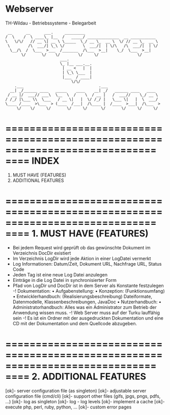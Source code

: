 Webserver
=========
TH-Wildau - Betriebssysteme - Belegarbeit

	 __      __      ___.     _________                                
	/  \    /  \ ____\_ |__  /   _____/ ______________  __ ___________ 
	\   \/\/   // __ \| __ \ \_____  \_/ __ \_  __ \  \/ // __ \_  __ \
	 \        /\  ___/| \_\ \/        \  ___/|  | \/\   /\  ___/|  | \/
	  \__/\  /  \___  >___  /_______  /\___  >__|    \_/  \___  >__|   
	       \/       \/    \/        \/     \/                 \/       
							___.          
							\_ |__ ___.__.  
							 | __ <   |  | 
							 | \_\ \___  | 
							 |___  / ____|
							     \/\/      
	    .___                                 .___                       
	  __| _/______ ____   _____    ____    __| _/   ______ ____   ____  
	 / __ |/  ___// ___\  \__  \  /    \  / __ |   /  ___//    \_/ __ \ 
	/ /_/ |\___ \\  \___   / __ \|   |  \/ /_/ |   \___ \|   |  \  ___/ 
	\____ /____  >\___  > (____  /___|  /\____ |  /____  >___|  /\___  >
	     \/    \/     \/       \/     \/      \/       \/     \/     \/ 

=============================================================================
==== INDEX
=============================================================================
1. MUST HAVE (FEATURES)
2. ADDITIONAL FEATURES

=============================================================================
==== 1. MUST HAVE (FEATURES)
=============================================================================
- Bei jedem Request wird geprüft ob das gewünschte Dokument im Verzeichnis 
  DocDir existiert
- Im Verzeichnis LogDir wird jede Aktion in einer LogDatei vermerkt
- Log Informationen: Datum/Zeit, Dokument URL, Nachfrage URL, Status Code
- Jeden Tag ist eine neue Log Datei anzulegen
- Einträge in die Log Datei in synchronisierter Form
- Pfad von LogDir und DocDir ist in dem Server als Konstante festzulegen
-! Dokumentation:
	• Aufgabenstellung:
	• Konzeption: (Funktionsumfang)
	• Entwicklerhandbuch: (Realisierungsbeschreibung) Dateiformate, 
	  Datenmodelle, Klassenbeschreibungen, JavaDoc
	• Nutzerhandbuch:
	• Administratorhandbuch: Alles was ein Administrator zum Betrieb der 
	  Anwendung wissen muss.
-! Web Server muss auf der Turku lauffähig sein
-! Es ist ein Ordner mit der ausgedruckten Dokumentation und eine CD mit der 
   Dokumentation und dem Quellcode abzugeben.

=============================================================================
==== 2. ADDITIONAL FEATURES
=============================================================================
[ok]- server configuration file (as singleton)
[ok]- adjustable server configuration file (cmd/cli)
[ok]- support other files (gifs, jpgs, pngs, pdfs, …)
[ok]- log as singleton
[ok]- log - log levels
[ok]- implement a cache
[ok]- execute php, perl, ruby, python, ...
[ok]- custom error pages
